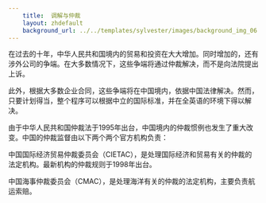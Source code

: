 ```yaml
---
    title:  调解与仲裁 
    layout: zhdefault
    background_url: ../../templates/sylvester/images/background_img_06.jpg
---
```

在过去的十年，中华人民共和国境内的贸易和投资在大大增加。同时增加的，还有涉外公司的争端。在大多数情况下，这些争端将通过仲裁解决，而不是向法院提出上诉。

此外，根据大多数企业合同，这些争端将在中国境内，依据中国法律解决。然而，只要计划得当，整个程序可以根据中立的国际标准，并在全英语的环境下得以解决。

由于中华人民共和国仲裁法于1995年出台，中国境内的仲裁惯例也发生了重大改变。中国的仲裁监督由以下两个两个官方机构负责：

中国国际经济贸易仲裁委员会（CIETAC），是处理国际经济和贸易有关的仲裁的法定机构。最新机构的仲裁规则于1998年出台。

中国海事仲裁委员会（CMAC），是处理海洋有关的仲裁的法定机构，主要负责航运索赔。


